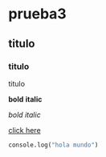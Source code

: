 # prueba3
## titulo
### titulo
titulo

**bold**
__italic__

*bold*
_italic_

[click here](www.google.com)

```python
console.log("hola mundo")
```
